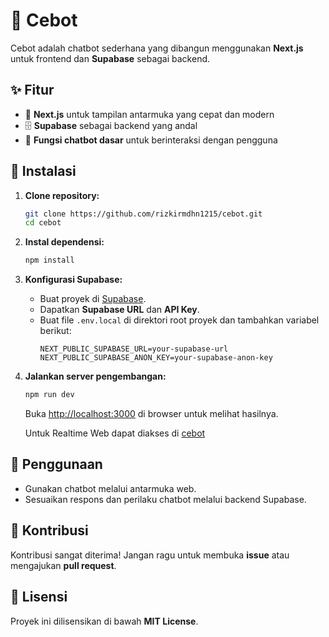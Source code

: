 # 🤖 Cebot

Cebot adalah chatbot sederhana yang dibangun menggunakan **Next.js** untuk frontend dan **Supabase** sebagai backend.

## ✨ Fitur

- 🚀 **Next.js** untuk tampilan antarmuka yang cepat dan modern
- 🗄️ **Supabase** sebagai backend yang andal
- 💬 **Fungsi chatbot dasar** untuk berinteraksi dengan pengguna

## 📌 Instalasi

1. **Clone repository:**
   ```sh
   git clone https://github.com/rizkirmdhn1215/cebot.git
   cd cebot
   ```

2. **Instal dependensi:**
   ```sh
   npm install
   ```

3. **Konfigurasi Supabase:**
   - Buat proyek di [Supabase](https://supabase.io).
   - Dapatkan **Supabase URL** dan **API Key**.
   - Buat file `.env.local` di direktori root proyek dan tambahkan variabel berikut:
     ```env
     NEXT_PUBLIC_SUPABASE_URL=your-supabase-url
     NEXT_PUBLIC_SUPABASE_ANON_KEY=your-supabase-anon-key
     ```

4. **Jalankan server pengembangan:**
   ```sh
   npm run dev
   ```
   Buka [http://localhost:3000](http://localhost:3000) di browser untuk melihat hasilnya.
   
   Untuk Realtime Web dapat diakses di [cebot](https://cebot-sigma.vercel.app)

## 🎯 Penggunaan

- Gunakan chatbot melalui antarmuka web.
- Sesuaikan respons dan perilaku chatbot melalui backend Supabase.

## 🤝 Kontribusi

Kontribusi sangat diterima! Jangan ragu untuk membuka **issue** atau mengajukan **pull request**.

## 📜 Lisensi

Proyek ini dilisensikan di bawah **MIT License**.

